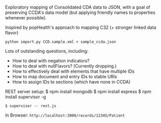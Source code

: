 Exploratory mapping of Consolidated CDA data to JSON, with a goal of preserving
CCDA's data model (but applying friendly names to properties whenever possible).

Inspired by popHealth's approach to mapping C32 (+ stronger linked data flavor)

`python import.py CCD.sample.xml > sample_ccda.json`

Lots of outstanding questions, including:
* How to deal with negation indicators?
* How to deal with nullFlavors? (Currently dropping.)
* How to effectively deal with elements that have multiple IDs
* How to map document and entry IDs to stable URIs
* How to assign IDs to sections (which have none in CCDA)

REST server setup:
    $ npm install mongodb
    $ npm install express
    $ npm install supervisor -g

    $ supervisor -- rest.js

In Browser: `http://localhost:3000/records/12345/Patient`
